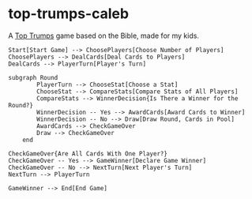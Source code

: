 # top-trumps-caleb

A [Top Trumps](https://en.wikipedia.org/wiki/Top_Trumps) game based on the Bible, made for my kids.

    Start[Start Game] --> ChoosePlayers[Choose Number of Players]
    ChoosePlayers --> DealCards[Deal Cards to Players]
    DealCards --> PlayerTurn[Player's Turn]    
    
    subgraph Round
            PlayerTurn --> ChooseStat[Choose a Stat]
            ChooseStat --> CompareStats[Compare Stats of All Players]
            CompareStats --> WinnerDecision{Is There a Winner for the Round?}
            WinnerDecision -- Yes --> AwardCards[Award Cards to Winner]
            WinnerDecision -- No --> Draw[Draw Round, Cards in Pool]
            AwardCards --> CheckGameOver
            Draw --> CheckGameOver
        end
        
    CheckGameOver{Are All Cards With One Player?}
    CheckGameOver -- Yes --> GameWinner[Declare Game Winner]
    CheckGameOver -- No --> NextTurn[Next Player's Turn]
    NextTurn --> PlayerTurn
    
    GameWinner --> End[End Game]
